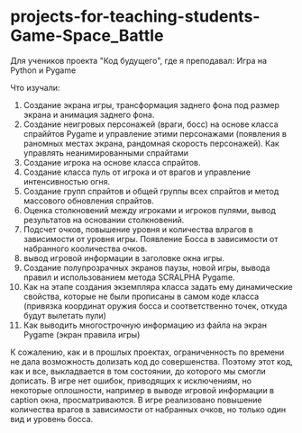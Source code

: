 # projects-for-teaching-students-Game-Space_Battle
Для учеников проекта "Код будущего", где я преподавал: Игра на Python и Pygame

Что изучали:
1. Создание экрана игры, трансформация заднего фона под размер экрана и анимация заднего фона.
2. Создание неигровых персонажей (враги, босс) на основе класса спраййтов Pygame и управление этими персонажами (появления в раномных местах экрана, рандомная скорость персонажей). Как управлять неанимированными спрайтами
3. Создание игрока на основе класса спрайтов.
4. Создание класса пуль от игрока и от врагов и управление интенсивностью огня.
5. Создание групп спрайтов и общей группы всех спрайтов и метод массового обновления спрайтов.
6. Оценка столкновений между игроками и игроков пулями, вывод результатов на основании столкновений.
7. Подсчет очков, повышение уровня и количества влрагов в зависимости от уровня игры. Появление Босса в зависимости от набранного кооличества очков.
8. вывод игровой информации в заголовке окна игры.
9. Создание полупрозрачных экранов паузы, новой игры, вывода правил и использованием метода SCRALPHA Pygame.
10. Как на этапе создания экземпляра класса задать ему динамические свойства, которые не были прописаны в самом коде класса (привязка координат оружия босса и соответственно точек, откуда будут вылетать пули)
11. Как выводить многострочную информацию из файла на экран Pygame (экран правила игры)

К сожалению, как и в прошлых проектах, ограниченность по времени не дала возможность долизать код до совершенства. Поэтому этот код, как и все, выкладвается в том состоянии, до которого мы смогли дописать. В игре нет ошибок, приводящих к исключениям, но некоторые оплошности, например в выводе игровой информации в caption окна, просматриваются. В игре реализовано повышение количества врагов в зависимости от набранных очков,  но только один вид и уровень босса.

